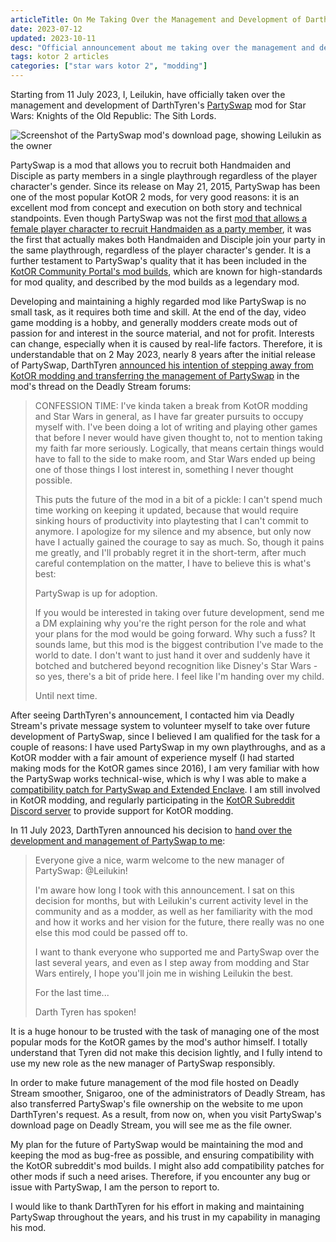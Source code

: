```yaml
---
articleTitle: On Me Taking Over the Management and Development of DarthTyren's PartySwap Mod
date: 2023-07-12
updated: 2023-10-11
desc: "Official announcement about me taking over the management and development of DarthTyren's PartySwap mod for Star Wars: Knights of the Old Republic II."
tags: kotor 2 articles
categories: ["star wars kotor 2", "modding"]
---
```


Starting from 11 July 2023, I, Leilukin, have officially taken over the management and development of DarthTyren's [PartySwap](https://deadlystream.com/files/file/544-partyswap/) mod for Star Wars: Knights of the Old Republic: The Sith Lords.

![Screenshot of the PartySwap mod's download page, showing Leilukin as the owner](/assets/starwarskotor/articles/partyswap-ownership-takeover.png)

PartySwap is a mod that allows you to recruit both Handmaiden and Disciple as party members in a single playthrough regardless of the player character's gender. Since its release on May 21, 2015, PartySwap has been one of the most popular KotOR 2 mods, for very good reasons: it is an excellent mod from concept and execution on both story and technical standpoints. Even though PartySwap was not the first [mod that allows a female player character to recruit Handmaiden as a party member](../resources/kotor2-female-exile-recruit-handmaiden-mods.html), it was the first that actually makes both Handmaiden and Disciple join your party in the same playthrough, regardless of the player character's gender. It is a further testament to PartySwap's quality that it has been included in the [KotOR Community Portal's mod builds](https://kotor.neocities.org/modding/), which are known for high-standards for mod quality, and described by the mod builds as a legendary mod.

Developing and maintaining a highly regarded mod like PartySwap is no small task, as it requires both time and skill. At the end of the day, video game modding is a hobby, and generally modders create mods out of passion for and interest in the source material, and not for profit. Interests can change, especially when it is caused by real-life factors. Therefore, it is understandable that on 2 May 2023, nearly 8 years after the initial release of PartySwap, DarthTyren [announced his intention of stepping away from KotOR modding and transferring the management of PartySwap](https://deadlystream.com/topic/3220-modpartyswap/?do=findComment&comment=89194) in the mod's thread on the Deadly Stream forums:

> CONFESSION TIME: I've kinda taken a break from KotOR modding and Star Wars in general, as I have far greater pursuits to occupy myself with. I've been doing a lot of writing and playing other games that before I never would have given thought to, not to mention taking my faith far more seriously. Logically, that means certain things would have to fall to the side to make room, and Star Wars ended up being one of those things I lost interest in, something I never thought possible.
>
> This puts the future of the mod in a bit of a pickle: I can't spend much time working on keeping it updated, because that would require sinking hours of productivity into playtesting that I can't commit to anymore. I apologize for my silence and my absence, but only now have I actually gained the courage to say as much. So, though it pains me greatly, and I'll probably regret it in the short-term, after much careful contemplation on the matter, I have to believe this is what's best:
>
> PartySwap is up for adoption.
>
> If you would be interested in taking over future development, send me a DM explaining why you're the right person for the role and what your plans for the mod would be going forward. Why such a fuss? It sounds lame, but this mod is the biggest contribution I've made to the world to date. I don't want to just hand it over and suddenly have it botched and butchered beyond recognition like Disney's Star Wars - so yes, there's a bit of pride here. I feel like I'm handing over my child.
>
> Until next time.

After seeing DarthTyren's announcement, I contacted him via Deadly Stream's private message system to volunteer myself to take over future development of PartySwap, since I believed I am qualified for the task for a couple of reasons: I have used PartySwap in my own playthroughs, and as a KotOR modder with a fair amount of experience myself (I had started making mods for the KotOR games since 2016), I am very familiar with how the PartySwap works technical-wise, which is why I was able to make a [compatibility patch for PartySwap and Extended Enclave](https://deadlystream.com/files/file/1304-partyswap-and-extended-enclave-compatibility-patch/). I am still involved in KotOR modding, and regularly participating in the [KotOR Subreddit Discord server](https://discord.gg/kotor) to provide support for KotOR modding.

In 11 July 2023, DarthTyren announced his decision to [hand over the development and management of PartySwap to me](https://deadlystream.com/topic/3220-modpartyswap/?do=findComment&comment=89688):

> Everyone give a nice, warm welcome to the new manager of PartySwap: @Leilukin!
>
> I'm aware how long I took with this announcement. I sat on this decision for months, but with Leilukin's current activity level in the community and as a modder, as well as her familiarity with the mod and how it works and her vision for the future, there really was no one else this mod could be passed off to.
>
> I want to thank everyone who supported me and PartySwap over the last several years, and even as I step away from modding and Star Wars entirely, I hope you'll join me in wishing Leilukin the best.
>
> For the last time...
>
> Darth Tyren has spoken!

It is a huge honour to be trusted with the task of managing one of the most popular mods for the KotOR games by the mod's author himself. I totally understand that Tyren did not make this decision lightly, and I fully intend to use my new role as the new manager of PartySwap responsibly.

In order to make future management of the mod file hosted on Deadly Stream smoother, Snigaroo, one of the administrators of Deadly Stream, has also transferred PartySwap's file ownership on the website to me upon DarthTyren's request. As a result, from now on, when you visit PartySwap's download page on Deadly Stream, you will see me as the file owner.

My plan for the future of PartySwap would be maintaining the mod and keeping the mod as bug-free as possible, and ensuring compatibility with the KotOR subreddit's mod builds. I might also add compatibility patches for other mods if such a need arises. Therefore, if you encounter any bug or issue with PartySwap, I am the person to report to.

I would like to thank DarthTyren for his effort in making and maintaining PartySwap throughout the years, and his trust in my capability in managing his mod.